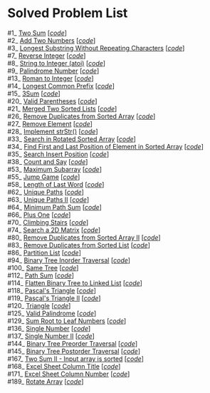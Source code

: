# Solved Problem List  

#1_ [Two Sum](https://leetcode.com/problems/two-sum/) [*[code](TwoSum.py)*]  
#2_ [Add Two Numbers](https://leetcode.com/problems/add-two-numbers/) [*[code](AddTwoNumbers.py)*]  
#3_ [Longest Substring Without Repeating Characters](https://leetcode.com/problems/longest-substring-without-repeating-characters/) [*[code](LongestSubstringWithoutRepeatingCharacters.py)*]  
#7_ [Reverse Integer](https://leetcode.com/problems/reverse-integer/) [*[code](ReverseInteger.py)*]  
#8_ [String to Integer (atoi)](https://leetcode.com/problems/string-to-integer-atoi/) [*[code](StringToIntegerAtoi.py)*]  
#9_ [Palindrome Number](https://leetcode.com/problems/palindrome-number/) [*[code](PalindromeNumber.py)*]  
#13_ [Roman to Integer](https://leetcode.com/problems/roman-to-integer/) [*[code](RomanToInteger.py)*]  
#14_ [Longest Common Prefix](https://leetcode.com/problems/longest-common-prefix/) [*[code](LongestCommonPrefix.py)*]  
#15_ [3Sum](https://leetcode.com/problems/3sum/) [*[code](3Sum.py)*]  
#20_ [Valid Parentheses](https://leetcode.com/problems/valid-parentheses/) [*[code](ValidParentheses.py)*]  
#21_ [Merged Two Sorted Lists](https://leetcode.com/problems/merge-two-sorted-lists/) [*[code](MergedTwoSortedLists.py)*]  
#26_ [Remove Duplicates from Sorted Array](https://leetcode.com/problems/remove-duplicates-from-sorted-array/) [*[code](RemoveDuplicatesFromSortedArray.py)*]  
#27_ [Remove Element](https://leetcode.com/problems/remove-element/) [*[code](RemoveElement.py)*]  
#28_ [Implement strStr()](https://leetcode.com/problems/implement-strstr/) [*[code](ImplementStrStr().py)*]  
#33_ [Search in Rotated Sorted Array](https://leetcode.com/problems/search-in-rotated-sorted-array/) [*[code](SearchInRotatedSortedArray.py)*]  
#34_ [Find First and Last Position of Element in Sorted Array](https://leetcode.com/problems/find-first-and-last-position-of-element-in-sorted-array/) [*[code](FindFirstAndLastPositionOfElementInSortedArray.py)*]  
#35_ [Search Insert Position](https://leetcode.com/problems/search-insert-position/) [*[code](SearchInsertPosition.py)*]  
#38_ [Count and Say](https://leetcode.com/problems/count-and-say/) [*[code](CountAndSay.py)*]  
#53_ [Maximum Subarray](https://leetcode.com/problems/maximum-subarray/) [*[code](MaximumSubarray.py)*]  
#55_ [Jump Game](https://leetcode.com/problems/jump-game/) [*[code](JumpGame.py)*]  
#58_ [Length of Last Word](https://leetcode.com/problems/length-of-last-word/) [*[code](LengthOfLastWord.py)*]  
#62_ [Unique Paths](https://leetcode.com/problems/unique-paths/) [*[code](UniquePaths.py)*]  
#63_ [Unique Paths II](https://leetcode.com/problems/unique-paths-ii/) [*[code](UniquePathsII.py)*]  
#64_ [Minimum Path Sum](https://leetcode.com/problems/minimum-path-sum/) [*[code](MinimumPathSum.py)*]  
#66_ [Plus One](https://leetcode.com/problems/plus-one/) [*[code](PlusOne.py)*]  
#70_ [Climbing Stairs](https://leetcode.com/problems/climbing-stairs/) [*[code](ClimbingStairs.py)*]  
#74_ [Search a 2D Matrix](https://leetcode.com/problems/search-a-2d-matrix/) [*[code](SearchA2DMatrix.py)*]  
#80_ [Remove Duplicates from Sorted Array II](https://leetcode.com/problems/remove-duplicates-from-sorted-array-ii/) [*[code](RemoveDuplicatesFromSortedArrayII.py)*]  
#83_ [Remove Duplicates from Sorted List](https://leetcode.com/problems/remove-duplicates-from-sorted-list/) [*[code](RemoveDuplicatesFromSortedList.py)*]  
#86_ [Partition List](https://leetcode.com/problems/partition-list/) [*[code](PartitionList.py)*]  
#94_ [Binary Tree Inorder Traversal](https://leetcode.com/problems/binary-tree-inorder-traversal/) [*[code](BinaryTreeInorderTraversal.py)*]  
#100_ [Same Tree](https://leetcode.com/problems/same-tree/) [*[code](SameTree.py)*]  
#112_ [Path Sum](https://leetcode.com/problems/path-sum/) [*[code](PathSum.py)*]  
#114_ [Flatten Binary Tree to Linked List](https://leetcode.com/problems/flatten-binary-tree-to-linked-list/) [*[code](FlattenBinaryTreeToLinkedList.py)*]  
#118_ [Pascal's Triangle](https://leetcode.com/problems/pascals-triangle/) [*[code](PascalsTriangle.py)*]  
#119_ [Pascal's Triangle II](https://leetcode.com/problems/pascals-triangle-ii/) [*[code](PascalsTriangleII.py)*]  
#120_ [Triangle](https://leetcode.com/problems/triangle/) [*[code](Triangle.py)*]  
#125_ [Valid Palindrome](https://leetcode.com/problems/valid-palindrome/) [*[code](ValidPalindrome.py)*]  
#129_ [Sum Root to Leaf Numbers](https://leetcode.com/problems/sum-root-to-leaf-numbers/) [*[code](SumRootToLeafNumbers.py)*]  
#136_ [Single Number](https://leetcode.com/problems/single-number/) [*[code](SingleNumber.py)*]  
#137_ [Single Number II](https://leetcode.com/problems/single-number-ii/) [*[code](SingleNumberII.py)*]  
#144_ [Binary Tree Preorder Traversal](https://leetcode.com/problems/binary-tree-preorder-traversal/) [*[code](BinaryTreePreorderTraversal.py)*]  
#145_ [Binary Tree Postorder Traversal](https://leetcode.com/problems/binary-tree-postorder-traversal/) [*[code](BinaryTreePostorderTraversal.py)*]  
#167_ [Two Sum II - Input array is sorted](https://leetcode.com/problems/two-sum-ii-input-array-is-sorted/) [*[code](TwoSumII-InputArrayIsSorted.py)*]  
#168_ [Excel Sheet Column Title](https://leetcode.com/problems/excel-sheet-column-title/) [*[code](ExcelSheetColumnTitle.py)*]  
#171_ [Excel Sheet Column Number](https://leetcode.com/problems/excel-sheet-column-number/) [*[code](ExcelSheetColumnNumber.py)*]  
#189_ [Rotate Array](https://leetcode.com/problems/rotate-array/) [*[code](RotateArray.py)*]  
